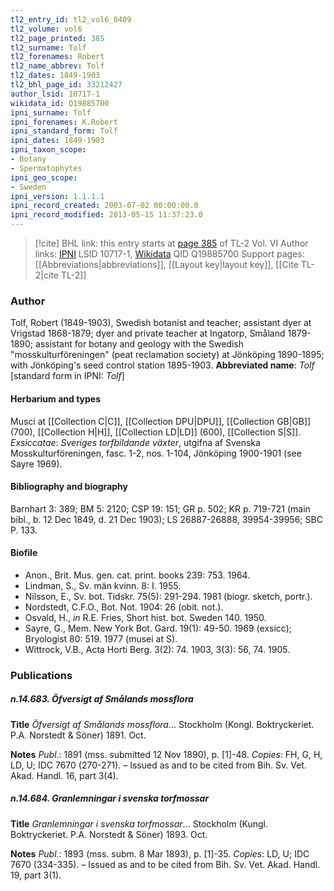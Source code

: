 ```yaml
---
tl2_entry_id: tl2_vol6_0409
tl2_volume: vol6
tl2_page_printed: 385
tl2_surname: Tolf
tl2_forenames: Robert
tl2_name_abbrev: Tolf
tl2_dates: 1849-1903
tl2_bhl_page_id: 33212427
author_lsid: 10717-1
wikidata_id: Q19885700
ipni_surname: Tolf
ipni_forenames: K.Robert
ipni_standard_form: Tolf
ipni_dates: 1849-1903
ipni_taxon_scope: 
- Botany
- Spermatophytes
ipni_geo_scope: 
- Sweden
ipni_version: 1.1.1.1
ipni_record_created: 2003-07-02 00:00:00.0
ipni_record_modified: 2013-05-15 11:37:23.0
---
```


> [!cite] BHL link: this entry starts at [page 385](https://www.biodiversitylibrary.org/page/33212427) of TL-2 Vol. VI
> Author links: [IPNI](https://www.ipni.org/a/10717-1) LSID 10717-1, [Wikidata](https://www.wikidata.org/wiki/Q19885700) QID Q19885700
> Support pages: [[Abbreviations|abbreviations]], [[Layout key|layout key]], [[Cite TL-2|cite TL-2]]

### Author

Tolf, Robert (1849-1903), Swedish botanist and teacher; assistant dyer at Vrigstad 1868-1879; dyer and private teacher at Ingatorp, Småland 1879-1890; assistant for botany and geology with the Swedish "mosskulturföreningen" (peat reclamation society) at Jönköping 1890-1895; with Jönköping's seed control station 1895-1903. 
**Abbreviated name**: *Tolf* \[standard form in IPNI: *Tolf*\]

#### Herbarium and types

Musci at [[Collection C|C]], [[Collection DPU|DPU]], [[Collection GB|GB]] (700), [[Collection H|H]], [[Collection LD|LD]] (600), [[Collection S|S]].
*Exsiccatae*: *Sveriges torfbildande växter*, utgifna af Svenska Mosskulturföreningen, fasc. 1-2, nos. 1-104, Jönköping 1900-1901 (see Sayre 1969).

#### Bibliography and biography

Barnhart 3: 389; BM 5: 2120; CSP 19: 151; GR p. 502; KR p. 719-721 (main bibl., b. 12 Dec 1849, d. 21 Dec 1903); LS 26887-26888, 39954-39956; SBC P. 133.

#### Biofile

- Anon., Brit. Mus. gen. cat. print. books 239: 753. 1964.
- Lindman, S., Sv. män kvinn. 8: I. 1955.
- Nilsson, E., Sv. bot. Tidskr. 75(5): 291-294. 1981 (biogr. sketch, portr.).
- Nordstedt, C.F.O., Bot. Not. 1904: 26 (obit. not.).
- Osvald, H., *in* R.E. Fries, Short hist. bot. Sweden 140. 1950.
- Sayre, G., Mem. New York Bot. Gard. 19(1): 49-50. 1969 (exsicc); Bryologist 80: 519. 1977 (musei at S).
- Wittrock, V.B., Acta Horti Berg. 3(2): 74. 1903, 3(3): 56, 74. 1905.

### Publications

##### n.14.683. Öfversigt af Smålands mossflora

**Title**
*Öfversigt af Smålands mossflora*... Stockholm (Kongl. Boktryckeriet. P.A. Norstedt & Söner) 1891. Oct.

**Notes**
*Publ*.: 1891 (mss. submitted 12 Nov 1890), p. \[1\]-48. *Copies*: FH, G, H, LD, U; IDC 7670 (270-271). – Issued as and to be cited from Bih. Sv. Vet. Akad. Handl. 16, part 3(4).

##### n.14.684. Granlemningar i svenska torfmossar

**Title**
*Granlemningar i svenska torfmossar*... Stockholm (Kungl. Boktryckeriet. P.A. Norstedt & Söner) 1893. Oct.

**Notes**
*Publ*.: 1893 (mss. subm. 8 Mar 1893), p. \[1\]-35. *Copies*: LD, U; IDC 7670 (334-335). – Issued as and to be cited from Bih. Sv. Vet. Akad. Handl. 19, part 3(1).

